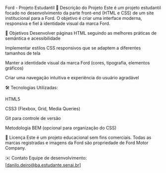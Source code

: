 Ford - Projeto Estudantil
📝 Descrição do Projeto
Este é um projeto estudantil focado no desenvolvimento da parte front-end (HTML e CSS) de um site institucional para a Ford. O objetivo é criar uma interface moderna, responsiva e fiel à identidade visual da marca Ford.

🎯 Objetivos
Desenvolver páginas HTML seguindo as melhores práticas de semântica e acessibilidade

Implementar estilos CSS responsivos que se adaptem a diferentes tamanhos de tela

Manter a identidade visual da marca Ford (cores, tipografia, elementos gráficos)

Criar uma navegação intuitiva e experiência do usuário agradável

🛠 Tecnologias Utilizadas:

HTML5

CSS3 (Flexbox, Grid, Media Queries)

Git para controle de versão

Metodologia BEM (opcional para organização do CSS)

📜 Licença
Este é um projeto educacional sem fins comerciais. Todas as marcas registradas e imagens da Ford são propriedade de Ford Motor Company.

✉️ Contato
Equipe de desenvolvimento: [danilo.deiro@ba.estudante.senai.br]
